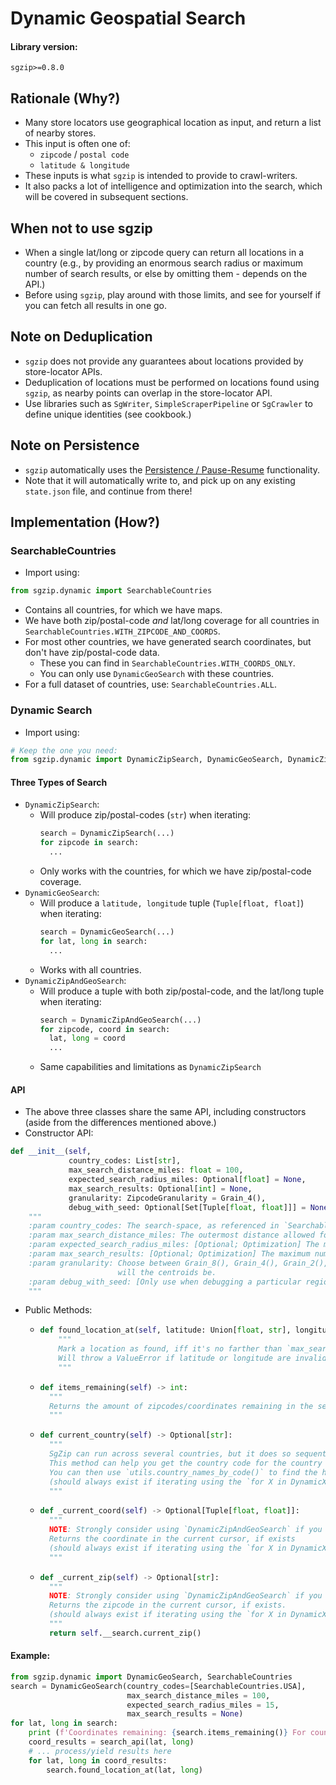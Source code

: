 # Dynamic Geospatial Search

#### Library version:

```
sgzip>=0.8.0
```

## Rationale (Why?)

- Many store locators use geographical location as input, and return a list of nearby stores.
- This input is often one of:
  - `zipcode` / `postal code`
  - `latitude & longitude`
- These inputs is what `sgzip` is intended to provide to crawl-writers.
- It also packs a lot of intelligence and optimization into the search, which will be covered in subsequent sections.

## When not to use sgzip

- When a single lat/long or zipcode query can return all locations in a country
  (e.g., by providing an enormous search radius or maximum number of search results, or else by omitting them - depends on the API.)
- Before using `sgzip`, play around with those limits, and see for yourself if you can fetch all results in one go.

## Note on Deduplication

- `sgzip` does not provide any guarantees about locations provided by store-locator APIs.
- Deduplication of locations must be performed on locations found using `sgzip`, as nearby points can overlap in the store-locator API.
- Use libraries such as `SgWriter`, `SimpleScraperPipeline` or `SgCrawler` to define unique identities (see cookbook.)

## Note on Persistence

- `sgzip` automatically uses the [Persistence / Pause-Resume](./pause_resume.md) functionality.
- Note that it will automatically write to, and pick up on any existing `state.json` file, and continue from there!

## Implementation (How?)

### SearchableCountries

- Import using:

```python
from sgzip.dynamic import SearchableCountries
```

- Contains all countries, for which we have maps.
- We have both zip/postal-code _and_ lat/long coverage for all countries in `SearchableCountries.WITH_ZIPCODE_AND_COORDS`.
- For most other countries, we have generated search coordinates, but don't have zip/postal-code data.
  - These you can find in `SearchableCountries.WITH_COORDS_ONLY`.
  - You can only use `DynamicGeoSearch` with these countries.
- For a full dataset of countries, use: `SearchableCountries.ALL`.

### Dynamic Search

- Import using:

```python
# Keep the one you need:
from sgzip.dynamic import DynamicZipSearch, DynamicGeoSearch, DynamicZipAndGeoSearch
```

#### Three Types of Search

- `DynamicZipSearch`:
  - Will produce zip/postal-codes (`str`) when iterating:
    ```python
    search = DynamicZipSearch(...)
    for zipcode in search:
      ...
    ```
  - Only works with the countries, for which we have zip/postal-code coverage.
- `DynamicGeoSearch`:
  - Will produce a `latitude, longitude` tuple (`Tuple[float, float]`) when iterating:
    ```python
    search = DynamicGeoSearch(...)
    for lat, long in search:
      ...
    ```
  - Works with all countries.
- `DynamicZipAndGeoSearch`:
  - Will produce a tuple with both zip/postal-code, and the lat/long tuple when iterating:
    ```python
    search = DynamicZipAndGeoSearch(...)
    for zipcode, coord in search:
      lat, long = coord
      ...
    ```
  - Same capabilities and limitations as `DynamicZipSearch`

#### API

- The above three classes share the same API, including constructors (aside from the differences mentioned above.)
- Constructor API:

```python
def __init__(self,
             country_codes: List[str],
             max_search_distance_miles: float = 100,
             expected_search_radius_miles: Optional[float] = None,
             max_search_results: Optional[int] = None,
             granularity: ZipcodeGranularity = Grain_4(),
             debug_with_seed: Optional[Set[Tuple[float, float]]] = None):
    """
    :param country_codes: The search-space, as referenced in `SearchableCountries`.
    :param max_search_distance_miles: The outermost distance allowed for
    :param expected_search_radius_miles: [Optional; Optimization] The maximum radius we expect the search API to cover in a single query.
    :param max_search_results: [Optional; Optimization] The maximum number or results the search API will return in a single query.
    :param granularity: Choose between Grain_8(), Grain_4(), Grain_2(), Grain_1_KM() to control how many, and how close together
                        will the centroids be.
    :param debug_with_seed: [Only use when debugging a particular region] If present, filters out all other coordinates/zipcodes.
    """
```

- Public Methods:
  - ```python
    def found_location_at(self, latitude: Union[float, str], longitude: Union[float, str]):
        """
        Mark a location as found, iff it's no farther than `max_search_distance_miles`.
        Will throw a ValueError if latitude or longitude are invalid.
        """
    ```
  - ```python
    def items_remaining(self) -> int:
      """
      Returns the amount of zipcodes/coordinates remaining in the search-space.
      """
    ```
  - ```python
    def current_country(self) -> Optional[str]:
      """
      SgZip can run across several countries, but it does so sequentially.
      This method can help you get the country code for the country currently being traversed.
      You can then use `utils.country_names_by_code()` to find the human-readable country name for it.
      (should always exist if iterating using the `for X in DynamicXSearch` idiom).
      """
    ```
  - ```python
    def _current_coord(self) -> Optional[Tuple[float, float]]:
      """
      NOTE: Strongly consider using `DynamicZipAndGeoSearch` if you need this.
      Returns the coordinate in the current cursor, if exists
      (should always exist if iterating using the `for X in DynamicXSearch` idiom).
      """
    ```
  - ```python
    def _current_zip(self) -> Optional[str]:
      """
      NOTE: Strongly consider using `DynamicZipAndGeoSearch` if you need this.
      Returns the zipcode in the current cursor, if exists.
      (should always exist if iterating using the `for X in DynamicXSearch` idiom).
      """
      return self.__search.current_zip()
    ```

#### Example:

```python
from sgzip.dynamic import DynamicGeoSearch, SearchableCountries
search = DynamicGeoSearch(country_codes=[SearchableCountries.USA],
                          max_search_distance_miles = 100,
                          expected_search_radius_miles = 15,
                          max_search_results = None)
for lat, long in search:
    print (f'Coordinates remaining: {search.items_remaining()} For country: {search.current_country()}')
    coord_results = search_api(lat, long)
    # ... process/yield results here
    for lat, long in coord_results:
        search.found_location_at(lat, long)
```
